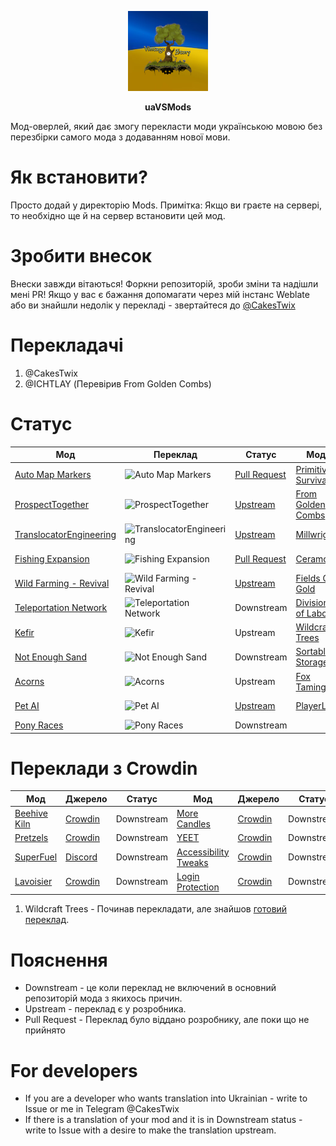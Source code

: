 <p align="center">
  <img src="modicon.png" />
  <p align="center"><b>uaVSMods</b></p>
</p>


Мод-оверлей, який дає змогу перекласти моди українською мовою без перезбірки самого мода з додаванням нової мови.

# Як встановити?

Просто додай у директорію Mods.
Примітка: Якщо ви граєте на сервері, то необхідно ще й на сервер встановити цей мод.

# Зробити внесок

Внески завжди вітаються!
Форкни репозиторій, зроби зміни та надішли мені PR!
Якщо у вас є бажання допомагати через мій інстанс Weblate або ви знайшли недолік у перекладі - звертайтеся до [@CakesTwix](https://t.me/CakesTwix)

# Перекладачі

1. @CakesTwix
2. @ICHTLAY (Перевірив From Golden Combs)

# Статус

| Мод | Переклад | Статус | Мод | Переклад | Статус |
|-----|--------|-----|--------|--------|--------|
| [Auto Map Markers](https://mods.vintagestory.at/show/mod/797) | ![Auto Map Markers](https://weblate.cakestwix.com/widgets/vintage-story-mods/uk/auto-map-markers/svg-badge.svg) | [Pull Request](https://github.com/egocarib/Vintage-Story-Mods/pull/10) | [Primitive Survival](https://mods.vintagestory.at/show/mod/1238) | ![Primitive Survival](http://weblate.cakestwix.com/widgets/opensource/uk/primitive-survival/svg-badge.svg) | [Upstream](https://github.com/SpearAndFang/primitive-survival/pull/4) |
| [ProspectTogether](https://mods.vintagestory.at/show/mod/6932) | ![ProspectTogether](https://weblate.cakestwix.com/widgets/vintage-story-mods/uk/prospecttogether/svg-badge.svg) | [Upstream](https://github.com/Wooza/ProspectTogether/pull/4) | [From Golden Combs](https://mods.vintagestory.at/show/mod/1373) | ![From Golden Combs ](https://weblate.cakestwix.com/widgets/vintage-story-mods/uk/from-golden-combs/svg-badge.svg) | [Upstream](https://github.com/Aetherial-Labs/FromGoldenCombs/pull/30) |
| [TranslocatorEngineering](https://mods.vintagestory.at/show/mod/600) | ![TranslocatorEngineering](https://weblate.cakestwix.com/widgets/vintage-story-mods/uk/translocatorengineeringredux/svg-badge.svg) | [Upstream](https://github.com/SpearAndFang/translocator-engineering-redux/pull/6) | [Millwright](https://mods.vintagestory.at/show/mod/7016) | ![Millwright](https://weblate.cakestwix.com/widgets/vintage-story-mods/uk/millwright/svg-badge.svg) | [Upstream](https://github.com/SpearAndFang/millwright/pull/2) |
| [Fishing Expansion](https://mods.vintagestory.at/show/mod/6700) | ![Fishing Expansion](https://weblate.cakestwix.com/widgets/vintage-story-mods/uk/fishing-expansion/svg-badge.svg) | [Pull Request](https://gitlab.com/sneezermods/fishingexpansion/-/merge_requests/1) | [Ceramos](https://mods.vintagestory.at/show/mod/3777) | ![Ceramos](https://weblate.cakestwix.com/widgets/vintage-story-mods/uk/ceramos/svg-badge.svg) | [Pull Request](https://github.com/Farkoth/Ceramos/pull/3) |
| [Wild Farming - Revival](https://mods.vintagestory.at/show/mod/6102) | ![Wild Farming - Revival ](https://weblate.cakestwix.com/widgets/vintage-story-mods/uk/wild-farming-revival/svg-badge.svg) | [Upstream](https://github.com/SpearAndFang/wildfarmingrevival/pull/1) | [Fields Of Gold](https://mods.vintagestory.at/show/mod/1429) | ![Fields Of Gold](https://weblate.cakestwix.com/widgets/vintage-story-mods/uk/fieldsofgold/svg-badge.svg) | [Pull Request](https://github.com/Aetherial-Labs/FieldsOfGold/pull/31) |
| [Teleportation Network](https://mods.vintagestory.at/tpnet) | ![Teleportation Network](https://weblate.cakestwix.com/widgets/vintage-story-mods/uk/tpnet/svg-badge.svg) | Downstream | [Division of Labor](https://mods.vintagestory.at/show/mod/7292) | ![Division of Labor](https://weblate.cakestwix.com/widgets/vintage-story-mods/uk/divisionoflabor/svg-badge.svg) | [Upstream](https://gitlab.com/phillipinman/division-of-labor/-/merge_requests/1) |
| [Kefir](https://mods.vintagestory.at/show/mod/7412) | ![Kefir](https://weblate.cakestwix.com/widgets/vintage-story-mods/uk/divisionoflabor/svg-badge.svg) | Upstream | [Wildcraft Trees](https://mods.vintagestory.at/show/mod/4145) | ![Wildcraft Trees](https://weblate.cakestwix.com/widgets/vintage-story-mods/uk/wildcraft-trees/svg-badge.svg) | Downstream |
| [Not Enough Sand](https://mods.vintagestory.at/show/mod/6708) | ![Not Enough Sand](https://weblate.cakestwix.com/widgets/vintage-story-mods/uk/notenoughsand/svg-badge.svg) | Downstream | [Sortable Storage](https://mods.vintagestory.at/show/mod/2966) | ![Sortable Storage](https://weblate.cakestwix.com/widgets/vintage-story-mods/uk/sortablestorage/svg-badge.svg) | [Pull Request](https://github.com/SpearAndFang/sortablestorage/pull/1) |
| [Acorns](https://mods.vintagestory.at/show/mod/259) | ![Acorns](https://weblate.cakestwix.com/widgets/vintage-story-mods/uk/acorns/svg-badge.svg) | Upstream | [Fox Taming](https://mods.vintagestory.at/fox) | 100% | Downstream |
| [Pet AI](https://mods.vintagestory.at/petai) | ![Pet AI](https://weblate.cakestwix.com/widgets/vintage-story-mods/uk/petai/svg-badge.svg) | [Upstream](https://github.com/G3rste/petai/pull/54) | [PlayerList](https://mods.vintagestory.at/show/mod/7477) | ![PlayerList](https://weblate.cakestwix.com/widgets/vintage-story-mods/uk/playerlist/svg-badge.svg) | [Pull Request](https://github.com/BillyGalbreath/VS-PlayerList/pull/1)
| [Pony Races](https://mods.vintagestory.at/show/mod/8606) | ![Pony Races](https://weblate.cakestwix.com/widgets/vintage-story-mods/uk/ponyraces/svg-badge.svg) | Downstream

# Переклади з Crowdin
| Мод | Джерело | Статус | Мод | Джерело | Статус |
|-----|--------|-----|--------|--------|--------|
| [Beehive Kiln](https://mods.vintagestory.at/show/mod/5060) | [Crowdin](https://crowdin.com/translate/vintage-story-mods/223/en-uk) | Downstream | [More Candles](https://mods.vintagestory.at/show/mod/3601) | [Crowdin](https://crowdin.com/translate/vintage-story-mods/145/en-uk) | Downstream |
| [Pretzels](https://mods.vintagestory.at/show/mod/5546) | [Crowdin](https://crowdin.com/translate/vintage-story-mods/305/en-uk) | Downstream | [YEET](https://mods.vintagestory.at/show/mod/740) | [Crowdin](https://crowdin.com/translate/vintage-story-mods/301/en-uk) | Downstream |
| [SuperFuel](https://mods.vintagestory.at/show/mod/450) | [Discord](https://discord.gg/y2vZYXsQH4) | Downstream | [Accessibility Tweaks](https://mods.vintagestory.at/show/mod/450) | [Crowdin](https://crowdin.com/translate/vintage-story-mods/62/en-uk) | Downstream |
| [Lavoisier](https://mods.vintagestory.at/show/mod/5296) | [Crowdin](https://crowdin.com/translate/vintage-story-mods/261/en-uk) | Downstream | [Login Protection](https://mods.vintagestory.at/show/mod/3323) | [Crowdin](https://crowdin.com/translate/vintage-story-mods/10249/en-uk) | Downstream |

1. Wildcraft Trees - Починав перекладати, але знайшов [готовий переклад](https://crowdin.com/translate/vintage-story-mods/191/en-uk).

# Пояснення

* Downstream - це коли переклад не включений в основний репозиторій мода з якихось причин.
* Upstream - переклад є у розробника.
* Pull Request - Переклад було віддано розробнику, але поки що не прийнято

# For developers
* If you are a developer who wants translation into Ukrainian - write to Issue or me in Telegram @CakesTwix
* If there is a translation of your mod and it is in Downstream status - write to Issue with a desire to make the translation upstream.